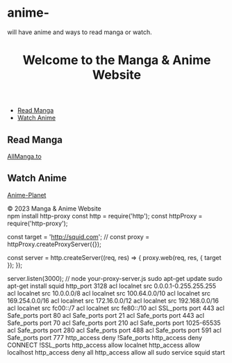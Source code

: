 # anime-
will have anime and ways to read manga or watch.
<!DOCTYPE html>
<html lang="en">
<head>
    <meta charset="UTF-8">
    <meta name="viewport" content="width=device-width, initial-scale=1.0">
    <title>Manga & Anime Website</title>
    <link rel="stylesheet" href="styles.css">
</head>
<body>
    <header>
        <h1>Welcome to the Manga & Anime Website</h1>
    </header>
    <nav>
        <ul>
            <li><a href="#reading">Read Manga</a></li>
            <li><a href="#watching">Watch Anime</a></li>
        </ul>
    </nav>
    <section id="reading">
        <h2>Read Manga</h2>
        <p>
            <a href="https://allmanga.to/">AllManga.to</a>
            <!-- Add more external manga sources here -->
        </p>
    </section>
    <section id="watching">
        <h2>Watch Anime</h2>
        <p>
            <a href="https://www.anime-planet.com/">Anime-Planet</a>
            <!-- Add more external anime sources here -->
        </p>
    </section>
    <footer>
        &copy; 2023 Manga & Anime Website
    </footer>
</body>
</html>
npm install http-proxy
const http = require('http');
const httpProxy = require('http-proxy');

const target = 'http://squid.com'; // 
const proxy = httpProxy.createProxyServer({});

const server = http.createServer((req, res) => {
  proxy.web(req, res, { target });
});

server.listen(3000); // node your-proxy-server.js
sudo apt-get update
sudo apt-get install squid
http_port 3128
acl localnet src 0.0.0.1-0.255.255.255
acl localnet src 10.0.0.0/8
acl localnet src 100.64.0.0/10
acl localnet src 169.254.0.0/16
acl localnet src 172.16.0.0/12
acl localnet src 192.168.0.0/16
acl localnet src fc00::/7
acl localnet src fe80::/10
acl SSL_ports port 443
acl Safe_ports port 80
acl Safe_ports port 21
acl Safe_ports port 443
acl Safe_ports port 70
acl Safe_ports port 210
acl Safe_ports port 1025-65535
acl Safe_ports port 280
acl Safe_ports port 488
acl Safe_ports port 591
acl Safe_ports port 777
http_access deny !Safe_ports
http_access deny CONNECT !SSL_ports
http_access allow localnet
http_access allow localhost
http_access deny all
http_access allow all
sudo service squid start
